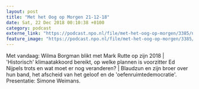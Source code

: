 ```yaml
---
layout: post
title: "Met het Oog op Morgen 21-12-18"
date: Sat, 22 Dec 2018 00:10:38 +0100
category: podcast
externe_link: "https://podcast.npo.nl/file/met-het-oog-op-morgen/3385/nporadio1_met-het-oog-op-morgen_20181222_met-het-oog-op-morgen-21-12-18.mp3"
feature_image: "https://podcast.npo.nl/file/met-het-oog-op-morgen/3385/nporadio1_met-het-oog-op-morgen_20181222_met-het-oog-op-morgen-21-12-18.mp3"
---
```


Met vandaag: Wilma Borgman blikt met Mark Rutte op zijn 2018 | 'Historisch' klimaatakkoord bereikt, op welke plannen is voorzitter Ed Nijpels trots en wat moet er nog veranderen? | Blaudzun en zijn broer over hun band, het afscheid van het geloof en de 'oefenruimtedemocratie'. Presentatie: Simone Weimans.
